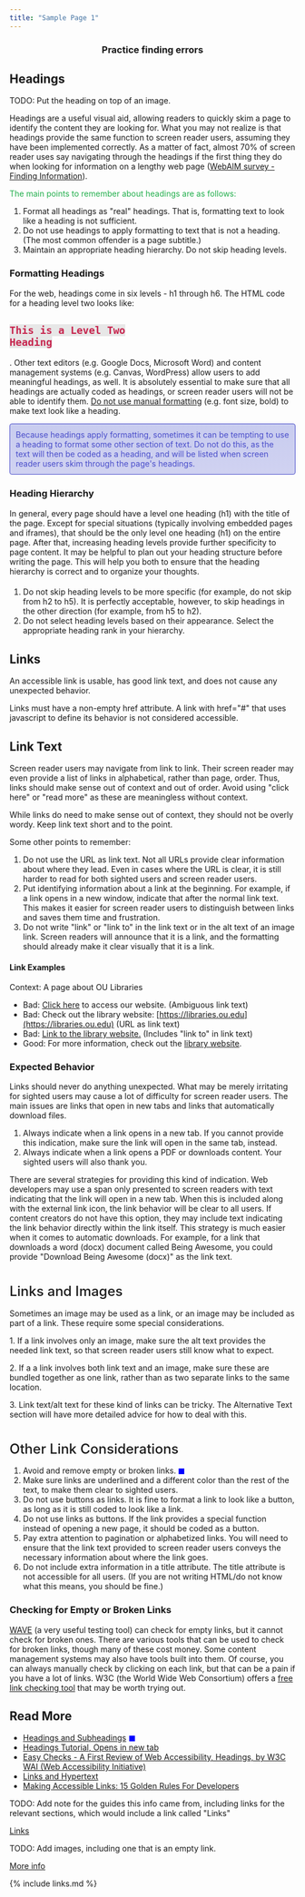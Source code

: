```yaml
---
title: "Sample Page 1"
---
```


<style>
    #special-div {
        border: 1px solid #494dca;
        border-radius: 4px;
        background: linear-gradient(to bottom, #c8ccef, #d0d2f1);
        color: #494dca;
        padding: 10px;
    }
    #low-contrast-text {
        color: #23af4d;
    }
    #low-contrast-code {
        color: #c7254e;
        background-color: #e7e7e7;
    }
    .underline {
        text-decoration: underline;
    }
    #fake-h3-p, #fake-h3-div {
        margin: 40px 0 16px;
        font-size: 24px;
        font-weight: 500;
        line-height: 1.1;
    }
    .subtitle {
        text-align: center;
    }
    .tmp-icon {
        width: 10px;
        height: 10px;
        background-color: blue;
        position: absolute;
        margin: 5px;
    }
</style>

<h3 class="subtitle">Practice finding errors</h3>

## Headings

TODO: Put the heading on top of an image.

Headings are a useful visual aid, allowing readers to quickly skim a page to identify the content they are looking for. What you may not realize is that headings provide the same function to screen reader users, assuming they have been implemented correctly. As a matter of fact, almost 70% of screen reader uses say navigating through the headings if the first thing they do when looking for information on a lengthy web page ([WebAIM survey - Finding Information](http://webaim.org/projects/screenreadersurvey8/#finding)).

<span id="low-contrast-text">The main points to remember about headings are as follows:</span>

1. Format all headings as "real" headings. That is, formatting text to look like a heading is not sufficient.
2. Do not use headings to apply formatting to text that is not a heading. (The most common offender is a page subtitle.)
3. Maintain an appropriate heading hierarchy. Do not skip heading levels.

### Formatting Headings

For the web, headings come in six levels - h1 through h6. The HTML code for a heading level two looks like: <code id="low-contrast-code"><h2>This is a Level Two Heading</h2></code>. Other text editors (e.g. Google Docs, Microsoft Word) and content management systems (e.g. Canvas, WordPress) allow users to add meaningful headings, as well. It is absolutely essential to make sure that all headings are actually coded as headings, or screen reader users will not be able to identify them. <span class="underline">Do not use manual formatting</span> (e.g. font size, bold) to make text look like a heading.

<div id="special-div">Because headings apply formatting, sometimes it can be tempting to use a heading to format some other section of text. Do not do this, as the text will then be coded as a heading, and will be listed when screen reader users skim through the page's headings.</div>

### Heading Hierarchy

In general, every page should have a level one heading (h1) with the title of the page. Except for special situations (typically involving embedded pages and iframes), that should be the only level one heading (h1) on the entire page. After that, increasing heading levels provide further specificity to page content. It may be helpful to plan out your heading structure before writing the page. This will help you both to ensure that the heading hierarchy is correct and to organize your thoughts.

<h4></h4>

1. Do not skip heading levels to be more specific (for example, do not skip from h2 to h5). It is perfectly acceptable, however, to skip headings in the other direction (for example, from h5 to h2).
2. Do not select heading levels based on their appearance. Select the appropriate heading rank in your hierarchy.

## Links

An accessible link is usable, has good link text, and does not cause any unexpected behavior.

Links must have a non-empty href attribute. A link with href="#" that uses javascript to define its behavior is not considered accessible.

<!-- heading at wrong level (won't cause WAVE error) -->
## Link Text

Screen reader users may navigate from link to link. Their screen reader may even provide a list of links in alphabetical, rather than page, order. Thus, links should make sense out of context and out of order. Avoid using "click here" or "read more" as these are meaningless without context.

While links do need to make sense out of context, they should not be overly wordy. Keep link text short and to the point.

Some other points to remember:

1. Do not use the URL as link text. Not all URLs provide clear information about where they lead. Even in cases where the URL is clear, it is still harder to read for both sighted users and screen reader users.
2. Put identifying information about a link at the beginning. For example, if a link opens in a new window, indicate that after the normal link text. This makes it easier for screen reader users to distinguish between links and saves them time and frustration.
3. Do not write "link" or "link to" in the link text or in the alt text of an image link. Screen readers will announce that it is a link, and the formatting should already make it clear visually that it is a link.


<!-- WAVE: Skipped heading level. Actual issue is the h2 above that should be h3 -->
#### Link Examples

Context: A page about OU Libraries

- Bad: [Click here](https://libraries.ou.edu) to access our website. (Ambiguous link text)
- Bad: Check out the library website: [https://libraries.ou.edu](https://libraries.ou.edu) (URL as link text)
- Bad: [Link to the library website.](https://libraries.ou.edu) (Includes "link to" in link text)
- Good: For more information, check out the [library website](https://libraries.ou.edu).

### Expected Behavior

Links should never do anything unexpected. What may be merely irritating for sighted users may cause a lot of difficulty for screen reader users. The main issues are links that open in new tabs and links that automatically download files.

1. Always indicate when a link opens in a new tab. If you cannot provide this indication, make sure the link will open in the same tab, instead.
2. Always indicate when a link opens a PDF or downloads content. Your sighted users will also thank you.

There are several strategies for providing this kind of indication. Web developers may use a span only presented to screen readers with text indicating that the link will open in a new tab. When this is included along with the external link icon, the link behavior will be clear to all users. If content creators do not have this option, they may include text indicating the link behavior directly within the link itself. This strategy is much easier when it comes to automatic downloads. For example, for a link that downloads a word (docx) document called Being Awesome, you could provide "Download Being Awesome (docx)" as the link text.

<p id="fake-h3-p">Links and Images</p>

Sometimes an image may be used as a link, or an image may be included as part of a link. These require some special considerations.

<p>1. If a link involves only an image, make sure the alt text provides the needed link text, so that screen reader users still know what to expect.</p>
<p>2. If a a link involves both link text and an image, make sure these are bundled together as one link, rather than as two separate links to the same location.</p>
<p>3. Link text/alt text for these kind of links can be tricky. The Alternative Text section will have more detailed advice for how to deal with this.</p>

<div id="fake-h3-div">Other Link Considerations</div>

1. Avoid and remove empty or broken links.<a href="#checking-for-empty-or-broken-links"><i class="tmp-icon" title="TODO: more info?"></i></a>
2. Make sure links are underlined and a different color than the rest of the text, to make them clear to sighted users.
3. Do not use buttons as links. It is fine to format a link to look like a button, as long as it is still coded to look like a link.
4. Do not use links as buttons. If the link provides a special function instead of opening a new page, it should be coded as a button.
5. Pay extra attention to pagination or alphabetized links. You will need to ensure that the link text provided to screen reader users conveys the necessary information about where the link goes.
6. Do not include extra information in a title attribute. The title attribute is not accessible for all users. (If you are not writing HTML/do not know what this means, you should be fine.)

### Checking for Empty or Broken Links

[WAVE](https://wave.webaim.org/) (a very useful testing tool) can check for empty links, but it cannot check for broken ones. There are various tools that can be used to check for broken links, though many of these cost money. Some content management systems may also have tools built into them. Of course, you can always manually check by clicking on each link, but that can be a pain if you have a lot of links. W3C (the World Wide Web Consortium) offers a [free link checking tool](https://validator.w3.org/checklink) that may be worth trying out.

## Read More

- [Headings and Subheadings](https://accessibility.psu.edu/headings/)<i class="tmp-icon" title="TODO: info goes here"></i>
- <a href="https://www.w3.org/WAI/tutorials/page-structure/headings/" target="_blank">Headings Tutorial<span class="sr-only">, Opens in new tab</span></a>
- [Easy Checks - A First Review of Web Accessibility, Headings, by W3C WAI (Web Accessibility Initiative)](https://www.w3.org/WAI/test-evaluate/preliminary/#headings)
- [Links and Hypertext](https://webaim.org/techniques/hypertext/)
- [Making Accessible Links: 15 Golden Rules For Developers](https://www.sitepoint.com/15-rules-making-accessible-links/)

TODO: Add note for the guides this info came from, including links for the relevant sections, which would include a link called "Links"

<a href="#">Links</a>

TODO: Add images, including one that is an empty link.

[More info](TODO:images_tutorial)

{% include links.md %}